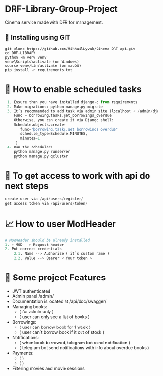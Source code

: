 # DRF-Library-Group-Project

Cinema service made with DFR for management.

## 💼 Installing using GIT
```
git clone https://github.com/MikhailLyvak/Cinema-DRF-api.git
cd DRF-LIBRARY
python -m venv venv
venv\Scripts\activate (on Windows)
source venv/bin/activate (on macOS)
pip install -r requirements.txt
```

# 📝 How to enable scheduled tasks
```python
 1. Ensure than you have installed django-q from requirements
 2. Make migrations: python manage.py migrate
 3. It’s recommended to add task via admin site (localhost + /admin/django_q/schedule/add/). 
    Func = borrowing.tasks.get_borrowings_overdue
    Otherwise, you can create it via Django shell:
    Schedule.objects.create(
       func="borrowing.tasks.get_borrowings_overdue"
       schedule_type=Schedule.MINUTES,
       minutes=1
     )
 4. Run the scheduler:
    python manage.py runserver
    python manage.py qcluster
```


# 🤟 To get access to work with api do next steps
```python
create user via /api/users/register/
get access token via /api/users/token/
```

# 📈 How to user ModHeader
```python
# ModHeader should be already installed
1. + MOD --> Request header
2. Put correct credentials
    2.1. Name --> Authorize ( it`s custom name )
    2.2. Value --> Bearer < Your token >
```

# 📜 Some project Features
- JWT authenticated
- Admin panel /admin/
- Documentation is located at /api/doc/swagger/
- Managing books:
    - ( for admin only )
    - ( user can only see a list of books )
- Borrowings:
    - ( user can borrow book for 1 week )
    - ( user can`t borrow book if it out of stock )
- Notifications:
    - ( when book borrowed, telegram bot send notification )
    - ( telegram bot send notifications with info about overdue books )
- Payments:
    - (  )
    - (  )
- Filtering movies and movie sessions
